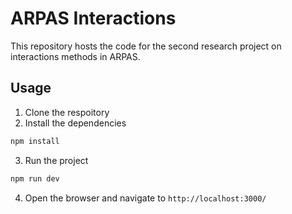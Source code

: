 # ARPAS Interactions

This repository hosts the code for the second research project on interactions methods in ARPAS.

## Usage

1. Clone the respoitory
2. Install the dependencies

```bash
npm install
```

3. Run the project

```bash
npm run dev
```

4. Open the browser and navigate to `http://localhost:3000/`
